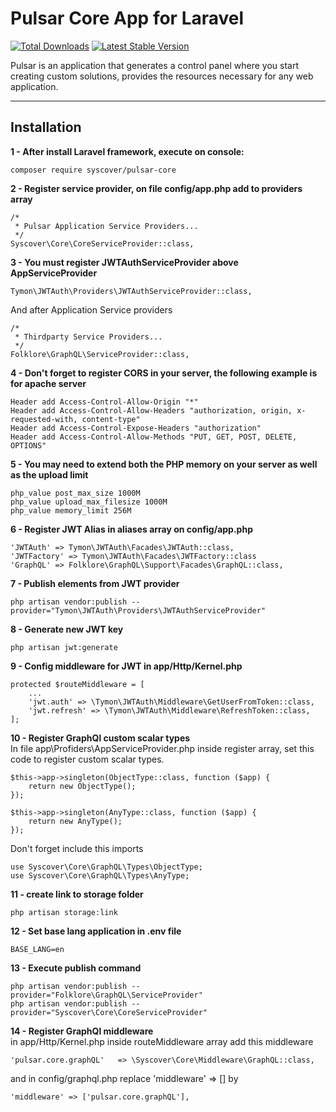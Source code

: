# Pulsar Core App for Laravel

[![Total Downloads](https://poser.pugx.org/syscover/pulsar-core/downloads)](https://packagist.org/packages/syscover/pulsar-core)
[![Latest Stable Version](http://img.shields.io/github/release/syscover/pulsar-core.svg)](https://packagist.org/packages/syscover/pulsar-core)

Pulsar is an application that generates a control panel where you start creating custom solutions, provides the resources necessary for any web application.

---

## Installation

**1 - After install Laravel framework, execute on console:**
```
composer require syscover/pulsar-core
```

**2 - Register service provider, on file config/app.php add to providers array**
```
/*
 * Pulsar Application Service Providers...
 */
Syscover\Core\CoreServiceProvider::class,
```

**3 - You must register JWTAuthServiceProvider above AppServiceProvider**
```
Tymon\JWTAuth\Providers\JWTAuthServiceProvider::class,
```

And after Application Service providers
```
/*
 * Thirdparty Service Providers...
 */
Folklore\GraphQL\ServiceProvider::class,
```

**4 - Don't forget to register CORS in your server, the following example is for apache server**
```
Header add Access-Control-Allow-Origin "*"
Header add Access-Control-Allow-Headers "authorization, origin, x-requested-with, content-type"
Header add Access-Control-Expose-Headers "authorization"
Header add Access-Control-Allow-Methods "PUT, GET, POST, DELETE, OPTIONS"
```

**5 - You may need to extend both the PHP memory on your server as well as the upload limit**
```
php_value post_max_size 1000M
php_value upload_max_filesize 1000M
php_value memory_limit 256M
```

**6 - Register JWT Alias in aliases array on config/app.php**
```
'JWTAuth' => Tymon\JWTAuth\Facades\JWTAuth::class,
'JWTFactory' => Tymon\JWTAuth\Facades\JWTFactory::class
'GraphQL' => Folklore\GraphQL\Support\Facades\GraphQL::class,
```

**7 - Publish elements from JWT provider**
```
php artisan vendor:publish --provider="Tymon\JWTAuth\Providers\JWTAuthServiceProvider"
```

**8 - Generate new JWT key**
```
php artisan jwt:generate
```

**9 - Config middleware for JWT in app/Http/Kernel.php**
```
protected $routeMiddleware = [
    ...
    'jwt.auth' => \Tymon\JWTAuth\Middleware\GetUserFromToken::class,
    'jwt.refresh' => \Tymon\JWTAuth\Middleware\RefreshToken::class,
];
```

**10 - Register GraphQl custom scalar types**
<br>In file app\Profiders\AppServiceProvider.php inside register array, set this code to register custom scalar types.
```
$this->app->singleton(ObjectType::class, function ($app) {
    return new ObjectType();
});

$this->app->singleton(AnyType::class, function ($app) {
    return new AnyType();
});
```
Don't forget include this imports
```
use Syscover\Core\GraphQL\Types\ObjectType;
use Syscover\Core\GraphQL\Types\AnyType;
```

**11 - create link to storage folder**
```
php artisan storage:link
```

**12 - Set base lang application in .env file**
```
BASE_LANG=en
```

**13 - Execute publish command**
```
php artisan vendor:publish --provider="Folklore\GraphQL\ServiceProvider"
php artisan vendor:publish --provider="Syscover\Core\CoreServiceProvider"
```

**14 - Register GraphQl middleware**
<br>in app/Http/Kernel.php inside routeMiddleware array add this middleware
```
'pulsar.core.graphQL'   => \Syscover\Core\Middleware\GraphQL::class,
```

and in config/graphql.php replace 'middleware' => [] by
```
'middleware' => ['pulsar.core.graphQL'],
```
